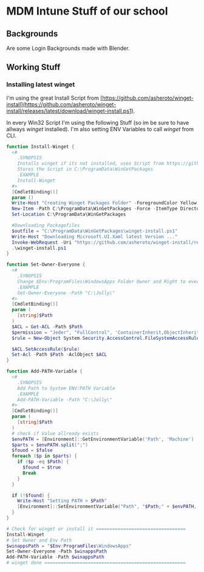 # MDM Intune Stuff of our school

## Backgrounds

Are some Login Backgrounds made with Blender.

## Working Stuff

### Installing latest winget

I'm using the great Install Script from [https://github.com/asheroto/winget-install](https://github.com/asheroto/winget-install/releases/latest/download/winget-install.ps1).

In every Win32 Script I'm using the following Stuff (so im be sure to have allways _winget_ installed).
I'm also setting ENV Variables to call _winget_ from CLI.

```Powershell
function Install-Winget {
  <#
    .SYNOPSIS
    Installs winget if its not installed, uses Script from https://github.com/asheroto/winget-install/releases/latest/download/winget-install.ps1.
    Stores the Script in C:\ProgramData\WinGetPackages
    .EXAMPLE
    Install-Winget
  #>
  [CmdletBinding()]
  param ()
  Write-Host "Creating Winget Packages Folder" -ForegroundColor Yellow
  New-Item -Path C:\ProgramData\WinGetPackages -Force -ItemType Directory | Out-Null
  Set-Location C:\ProgramData\WinGetPackages

  #Downloading Packagefiles
  $outfile = "C:\ProgramData\WinGetPackages\winget-install.ps1"
  Write-Host "Downloading Microsoft.UI.Xaml latest Version ..."
  Invoke-WebRequest -Uri "https://github.com/asheroto/winget-install/releases/latest/download/winget-install.ps1" -OutFile $outfile -UseBasicParsing
  .\winget-install.ps1
}

function Set-Owner-Everyone {
  <#
    .SYNOPSIS
    Change $Env:ProgramFiles\WindowsApps Folder Owner and Right to everyone
    .EXAMPLE
    Set-Owner-Everyone -Path "C:\Jolly\"
  #>
  [CmdletBinding()]
  param (
    [string]$Path
  )
  $ACL = Get-ACL -Path $Path
  $permission = "Jeder", "FullControl", 'ContainerInherit,ObjectInherit', 'None', 'Allow'
  $rule = New-Object System.Security.AccessControl.FileSystemAccessRule $permission

  $ACL.SetAccessRule($rule)
  Set-Acl -Path $Path -AclObject $ACL
}

function Add-PATH-Variable {
  <#
    .SYNOPSIS
    Add Path to System ENV:PATH Variable
    .EXAMPLE
    Add-PATH-Variable -Path "C:\Jolly\"
  #>
  [CmdletBinding()]
  param (
    [string]$Path
  )
  # check if Value allready exists
  $envPATH = [Environment]::GetEnvironmentVariable('Path', 'Machine')
  $parts = $envPATH.split(";")
  $found = $false
  foreach ($p in $parts) {
    if ($p -eq $Path) {
      $found = $true
      Break
    }
  }

  if (!$found) {
    Write-Host "Setting PATH > $Path"
    [Environment]::SetEnvironmentVariable("Path", "$Path;" + $envPATH, [EnvironmentVariableTarget]::Machine)
  }
}

# Check for winget or install it =================================
Install-Winget
# Set Owner and Env Path
$winappsPath = "$Env:ProgramFiles\WindowsApps"
Set-Owner-Everyone -Path $winappsPath
Add-PATH-Variable -Path $winappsPath
# winget done ====================================================
```
